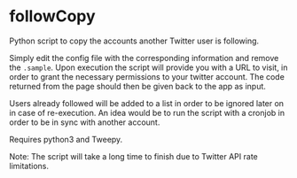 # followCopy
Python script to copy the accounts another Twitter user is following.

Simply edit the config file with the corresponding information and remove the `.sample`. Upon execution the script will provide you with a URL to visit, in order to grant the necessary permissions to your twitter account. The code returned from the page should then be given back to the app as input.

Users already followed will be added to a list in order to be ignored later on in case of re-execution. An idea would be to run the script with a cronjob in order to be in sync with another account.

Requires python3 and Tweepy.

Note: The script will take a long time to finish due to Twitter API rate limitations.